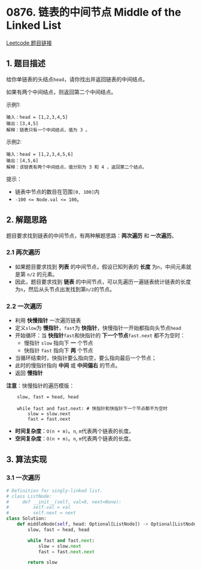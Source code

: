 # 0876. 链表的中间节点 Middle of the Linked List
[Leetcode 题目链接](https://leetcode.com/problems/middle-of-the-linked-list/description/)

## 1. 题目描述
给你单链表的头结点`head`，请你找出并返回链表的中间结点。

如果有两个中间结点，则返回第二个中间结点。

示例1:
```
输入：head = [1,2,3,4,5]
输出：[3,4,5]
解释：链表只有一个中间结点，值为 3 。
```

示例2:
```
输入：head = [1,2,3,4,5,6]
输出：[4,5,6]
解释：该链表有两个中间结点，值分别为 3 和 4 ，返回第二个结点。
```

提示：
- 链表中节点的数目在范围`[0, 100]`内
- `-100 <= Node.val <= 100`。

## 2. 解题思路
题目要求找到链表的中间节点，有两种解题思路：**两次遍历** 和 **一次遍历**。

### 2.1 两次遍历
- 如果题目要求找到 **列表** 的中间节点，假设已知列表的 **长度** 为`n`，中间元素就是第 `n/2` 的元素。
- 因此，题目要求找到 **链表** 的中间节点，可以先遍历一遍链表统计链表的长度为`n`，然后从头节点出发找到第`n/2`的节点。

### 2.2 一次遍历
- 利用 **快慢指针** 一次遍历链表
- 定义`slow`为 **慢指针**，`fast`为 **快指针**，快慢指针一开始都指向头节点`head`
- 开始循环：当 **快指针**`fast`和快指针的 **下一个节点**`fast.next` 都不为空时：
  - 慢指针 `slow` 指向下 **一** 个节点
  - 快指针 `fast` 指向下 **两** 个节点
- 当循环结束时，快指针要么指向空，要么指向最后一个节点；
- 此时的慢指针指向 **中间** 或 **中间偏右** 的节点。
- 返回 **慢指针** 

**注意**：快慢指针的遍历模版：

```Py
    slow, fast = head, head

    while fast and fast.next: # 快指针和快指针下一个节点都不为空时
        slow = slow.next
        fast = fast.next
```

* **时间复杂度**：`O(n + m)`。`n`, `m`代表两个链表的长度。
* **空间复杂度**：`O(n + m)`。`n`, `m`代表两个链表的长度。

## 3. 算法实现
### 3.1 一次遍历
```Python
# Definition for singly-linked list.
# class ListNode:
#     def __init__(self, val=0, next=None):
#         self.val = val
#         self.next = next
class Solution:
    def middleNode(self, head: Optional[ListNode]) -> Optional[ListNode]:
        slow, fast = head, head

        while fast and fast.next:
            slow = slow.next
            fast = fast.next.next

        return slow
```